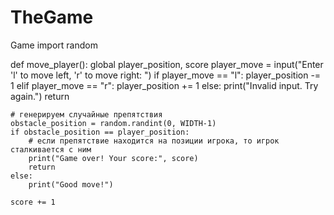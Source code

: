# TheGame
Game 
import random

def move_player():
    global player_position, score
    player_move = input("Enter 'l' to move left, 'r' to move right: ")
    if player_move == "l":
        player_position -= 1
    elif player_move == "r":
        player_position += 1
    else:
        print("Invalid input. Try again.")
        return
    
    # генерируем случайные препятствия
    obstacle_position = random.randint(0, WIDTH-1)
    if obstacle_position == player_position:
        # если препятствие находится на позиции игрока, то игрок сталкивается с ним
        print("Game over! Your score:", score)
        return
    else:
        print("Good move!")
    
    score += 1
